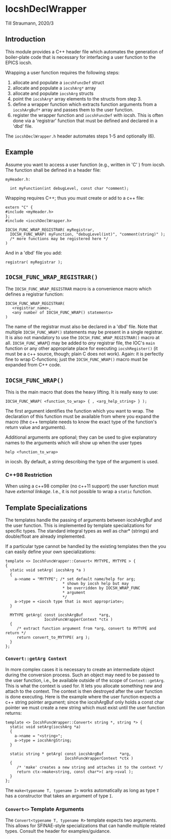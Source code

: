 # IocshDeclWrapper

Till Straumann, 2020/3

## Introduction

This module provides a C++ header file which automates the
generation of boiler-plate code that is necessary for
interfacing a user function to the EPICS iocsh.

Wrapping a user function requires the following steps:

1. allocate and populate a `iocshFuncDef` struct
2. allocate and populate a `iocshArg*` array
3. allocate and populate `iocshArg` structs
4. point the `iocshArg*` array elements to the
   structs from step 3.
5. define a wrapper function which extracts function
   arguments from a `iocshArgBuf*` array and passes
   them to the user function.
6. register the wrapper function and `iocshFuncDef`
   with iocsh. This is often done via a 'registrar'
   function that must be defined and declared in a
   'dbd' file.

The `iocshDeclWrapper.h` header automates steps 1-5
and optionally (6).

## Example

Assume you want to access a user function (e.g.,
written in 'C' ) from iocsh. The function shall
be defined in a header file:

    myHeader.h:

      int myFunction(int debugLevel, const char *comment);

Wrapping requires C++; thus you must create or add to
a c++ file:

    extern "C" {
    #include <myHeader.h>
    };
    #include <iocshDeclWrapper.h>

    IOCSH_FUNC_WRAP_REGISTRAR( myRegistrar,
      IOCSH_FUNC_WRAP( myFunction, "debugLevel(int)", "comment(string)" );
      /* more functions may be registered here */
    )

And in a 'dbd' file you add:

    registrar( myRegistrar );

## `IOCSH_FUNC_WRAP_REGISTRAR()`

The `IOCSH_FUNC_WRAP_REGISTRAR` macro is a convenience macro which
defines a registrar function:

    IOCSH_FUNC_WRAP_REGISTRAR(
       <registrar_name>,
       <any number of IOCSH_FUNC_WRAP() statements>
    )

The name of the registrar must also be declared in a 'dbd'
file.
Note that multiple `IOCSH_FUNC_WRAP()` statements may be
present in a single registrar. It is also not mandatory to
use the `IOCSH_FUNC_WRAP_REGISTRAR()` macro at all.
`IOCSH_FUNC_WRAP`() may be added to *any* registrar file, the
IOC's `main` function or any other appropriate place for
executing `iocshRegister()` (it must be a c++ source, though;
plain C does not work).
Again: it is perfectly fine to wrap C-functions; just
the `IOCSH_FUNC_WRAP()` macro must be expanded from C++ code.

## `IOCSH_FUNC_WRAP()`

This is the main macro that does the heavy lifting. It
is really easy to use:

    IOCSH_FUNC_WRAP( <function_to_wrap> { , <arg_help_string> } );

The first argument identifies the function which you want
to wrap. The declaration of this function must be available
from where you expand the macro (the c++ template needs to
know the exact type of the function's return value and arguments).

Additional arguments are optional; they can be used to give
explanatory names to the arguments which will show up when
the user types

    help <function_to_wrap>

in iocsh. By default, a string describing the type of the
argument is used.

### C++98 Restriction

When using a c++98 compiler (no c++11 support) the user
function must have *external linkage*. I.e., it is not
possible to wrap a `static` function.

## Template Specializations

The templates handle the passing of arguments between
iocshArgBuf and the user function. This is implemented
by template specializations for specific types. The
standard integral types as well as char* (strings)
and double/float are already implemented.

If a particular type cannot be handled by the existing
templates then the you can easily define your own
specializations:

    template <> IocshFuncWrapper::Convert< MYTYPE, MYTYPE > {
    {
      static void setArg( iocshArg *a )
      {
        a->name = "MYTYPE"; /* set default name/help for arg;
                             * shown by iocsh help but may
                             * be overridden by IOCSH_WRAP_FUNC
                             * argument
                             */
        a->type = <iocsh type that is most appropriate>;
      }

      MYTYPE getArg( const iocshArgBuf       *arg,
                     IocshFuncWrapperContext *ctx )
      {
         /* extract function argument from *arg, convert to MYTYPE and return */
         return convert_to_MYTYPE( arg );
      }
    };

### `Convert::getArg Context`

In more complex cases it is necessary to create an intermediate object
during the conversion process. Such an object may need to be passed
to the user function, i.e., be available outside of the scope of
`Context::getArg`. This is what the context is used for. It lets you allocate
something new and attach to the context. The context is then destroyed
after the user function is done executing. Here is the example
where the user function expects a c++ string pointer argument; since
the iocshArgBuf only holds a const char pointer we must create a
new string which must exist until the user function returns:

    template <> IocshFuncWrapper::Convert< string *, string *> {
      static void setArg(iocshArg *a)
      {
        a->name = "<string>";
        a->type = iocshArgString;
      }

      static string * getArg( const iocshArgBuf       *arg,
                              IocshFuncWrapperContext *ctx )
      {
         /* 'make' creates a new string and attaches it to the context */
         return ctx->make<string, const char*>( arg->sval );
      }
    };

The `make<typename T, typename I>` works automatically as long as
type `T` has a constructor that takes an argument of type `I`.

### `Convert<>` Template Arguments

The `Convert<typename T, typename R>` template expects two arguments.
This allows for SFINAE-style specializations that can handle multiple
related types. Consult the header for examples/guidance.
